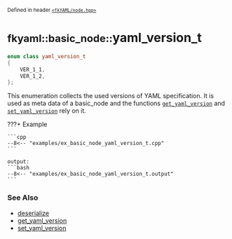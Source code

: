 <small>Defined in header [`<fkYAML/node.hpp>`](https://github.com/fktn-k/fkYAML/blob/develop/include/fkYAML/node.hpp)</small>

# <small>fkyaml::basic_node::</small>yaml_version_t

```cpp
enum class yaml_version_t
{
    VER_1_1,
    VER_1_2,
};
```

This enumeration collects the used versions of YAML specification. It is used as meta data of a basic_node and the functions [`get_yaml_version`](get_yaml_version.md) and [`set_yaml_version`](set_yaml_version.md) rely on it.  

???+ Example

    ```cpp
    --8<-- "examples/ex_basic_node_yaml_version_t.cpp"
    ```

    output:
    ```bash
    --8<-- "examples/ex_basic_node_yaml_version_t.output"
    ```

### **See Also**

* [deserialize](deserialize.md)
* [get_yaml_version](get_yaml_version.md)
* [set_yaml_version](set_yaml_version.md)
